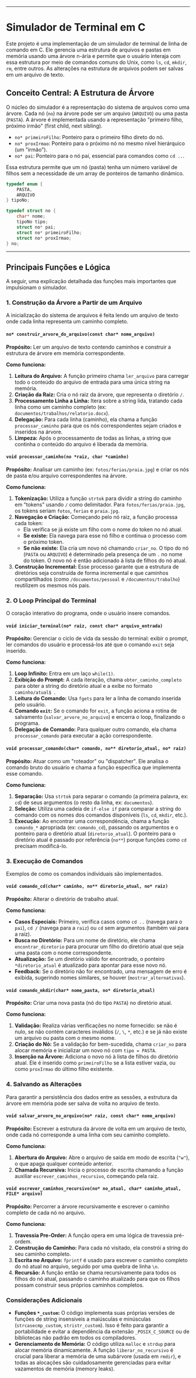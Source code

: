 

-----

# Simulador de Terminal em C

Este projeto é uma implementação de um simulador de terminal de linha de comando em C. Ele gerencia uma estrutura de arquivos e pastas em memória usando uma árvore n-ária e permite que o usuário interaja com essa estrutura por meio de comandos comuns do Unix, como `ls`, `cd`, `mkdir`, `rm`, entre outros. As alterações na estrutura de arquivos podem ser salvas em um arquivo de texto.

## Conceito Central: A Estrutura de Árvore

O núcleo do simulador é a representação do sistema de arquivos como uma árvore. Cada nó (`no`) na árvore pode ser um arquivo (`ARQUIVO`) ou uma pasta (`PASTA`). A árvore é implementada usando a representação "primeiro filho, próximo irmão" (first child, next sibling).

  - `no* primeiroFilho`: Ponteiro para o primeiro filho direto do nó.
  - `no* proxIrmao`: Ponteiro para o próximo nó no mesmo nível hierárquico (um "irmão").
  - `no* pai`: Ponteiro para o nó pai, essencial para comandos como `cd ..`.

Essa estrutura permite que um nó (pasta) tenha um número variável de filhos sem a necessidade de um array de ponteiros de tamanho dinâmico.

```c
typedef enum {
    PASTA,
    ARQUIVO
} tipoNo;

typedef struct no {
    char* nome;
    tipoNo tipo;
    struct no* pai;
    struct no* primeiroFilho;
    struct no* proxIrmao;
} no;
```

-----

## Principais Funções e Lógica

A seguir, uma explicação detalhada das funções mais importantes que impulsionam o simulador.

### 1\. Construção da Árvore a Partir de um Arquivo

A inicialização do sistema de arquivos é feita lendo um arquivo de texto onde cada linha representa um caminho completo.

#### `no* construir_arvore_do_arquivo(const char* nome_arquivo)`

**Propósito:** Ler um arquivo de texto contendo caminhos e construir a estrutura de árvore em memória correspondente.

**Como funciona:**

1.  **Leitura do Arquivo:** A função primeiro chama `ler_arquivo` para carregar todo o conteúdo do arquivo de entrada para uma única string na memória.
2.  **Criação da Raiz:** Cria o nó raiz da árvore, que representa o diretório `/`.
3.  **Processamento Linha a Linha:** Itera sobre a string lida, tratando cada linha como um caminho completo (ex: `documentos/trabalhos/relatorio.docx`).
4.  **Delegação:** Para cada linha (caminho), ela chama a função `processar_caminho` para que os nós correspondentes sejam criados e inseridos na árvore.
5.  **Limpeza:** Após o processamento de todas as linhas, a string que continha o conteúdo do arquivo é liberada da memória.

#### `void processar_caminho(no *raiz, char *caminho)`

**Propósito:** Analisar um caminho (ex: `fotos/ferias/praia.jpg`) e criar os nós de pasta e/ou arquivo correspondentes na árvore.

**Como funciona:**

1.  **Tokenização:** Utiliza a função `strtok` para dividir a string do caminho em "tokens" usando `/` como delimitador. Para `fotos/ferias/praia.jpg`, os tokens seriam `fotos`, `ferias` e `praia.jpg`.
2.  **Navegação e Criação:** Começando pelo nó raiz, a função processa cada token:
      * Ela verifica se já existe um filho com o nome do token no nó atual.
      * **Se existe:** Ela navega para esse nó filho e continua o processo com o próximo token.
      * **Se não existe:** Ela cria um novo nó chamando `criar_no`. O tipo do nó (`PASTA` ou `ARQUIVO`) é determinado pela presença de um `.` no nome do token. O novo nó é então adicionado à lista de filhos do nó atual.
3.  **Construção Incremental:** Esse processo garante que a estrutura de diretórios seja construída de forma incremental e que caminhos compartilhados (como `/documentos/pessoal` e `/documentos/trabalho`) reutilizem os mesmos nós pais.

### 2\. O Loop Principal do Terminal

O coração interativo do programa, onde o usuário insere comandos.

#### `void iniciar_terminal(no* raiz, const char* arquivo_entrada)`

**Propósito:** Gerenciar o ciclo de vida da sessão do terminal: exibir o prompt, ler comandos do usuário e processá-los até que o comando `exit` seja inserido.

**Como funciona:**

1.  **Loop Infinito:** Entra em um laço `while(1)`.
2.  **Exibição do Prompt:** A cada iteração, chama `obter_caminho_completo` para obter a string do diretório atual e a exibe no formato ` caminho/atual$  `.
3.  **Leitura do Comando:** Usa `fgets` para ler a linha de comando inserida pelo usuário.
4.  **Comando `exit`:** Se o comando for `exit`, a função aciona a rotina de salvamento (`salvar_arvore_no_arquivo`) e encerra o loop, finalizando o programa.
5.  **Delegação de Comando:** Para qualquer outro comando, ela chama `processar_comando` para executar a ação correspondente.

#### `void processar_comando(char* comando, no** diretorio_atual, no* raiz)`

**Propósito:** Atuar como um "roteador" ou "dispatcher". Ele analisa o comando bruto do usuário e chama a função específica que implementa esse comando.

**Como funciona:**

1.  **Separação:** Usa `strtok` para separar o comando (a primeira palavra, ex: `cd`) de seus argumentos (o resto da linha, ex: `documentos`).
2.  **Seleção:** Utiliza uma cadeia de `if-else if` para comparar a string do comando com os nomes dos comandos disponíveis (`ls`, `cd`, `mkdir`, etc.).
3.  **Execução:** Ao encontrar uma correspondência, chama a função `comando_*` apropriada (ex: `comando_cd`), passando os argumentos e o ponteiro para o diretório atual (`diretorio_atual`). O ponteiro para o diretório atual é passado por referência (`no**`) porque funções como `cd` precisam modificá-lo.

### 3\. Execução de Comandos

Exemplos de como os comandos individuais são implementados.

#### `void comando_cd(char* caminho, no** diretorio_atual, no* raiz)`

**Propósito:** Alterar o diretório de trabalho atual.

**Como funciona:**

  * **Casos Especiais:** Primeiro, verifica casos como `cd ..` (navega para o `pai`), `cd /` (navega para a `raiz`) ou `cd` sem argumentos (também vai para a raiz).
  * **Busca no Diretório:** Para um nome de diretório, ele chama `encontrar_diretorio` para procurar um filho do diretório atual que seja uma pasta com o nome correspondente.
  * **Atualização:** Se um diretório válido for encontrado, o ponteiro `*diretorio_atual` é atualizado para apontar para esse novo nó.
  * **Feedback:** Se o diretório não for encontrado, uma mensagem de erro é exibida, sugerindo nomes similares, se houver (`mostrar_alternativas`).

#### `void comando_mkdir(char* nome_pasta, no* diretorio_atual)`

**Propósito:** Criar uma nova pasta (nó do tipo `PASTA`) no diretório atual.

**Como funciona:**

1.  **Validação:** Realiza várias verificações no nome fornecido: se não é nulo, se não contém caracteres inválidos (`/`, `\`, `*`, etc.) e se já não existe um arquivo ou pasta com o mesmo nome.
2.  **Criação do Nó:** Se a validação for bem-sucedida, chama `criar_no` para alocar memória e inicializar um novo nó com `tipo = PASTA`.
3.  **Inserção na Árvore:** Adiciona o novo nó à lista de filhos do diretório atual. Ele é inserido como `primeiroFilho` se a lista estiver vazia, ou como `proxIrmao` do último filho existente.

### 4\. Salvando as Alterações

Para garantir a persistência dos dados entre as sessões, a estrutura da árvore em memória pode ser salva de volta no arquivo de texto.

#### `void salvar_arvore_no_arquivo(no* raiz, const char* nome_arquivo)`

**Propósito:** Escrever a estrutura da árvore de volta em um arquivo de texto, onde cada nó corresponde a uma linha com seu caminho completo.

**Como funciona:**

1.  **Abertura do Arquivo:** Abre o arquivo de saída em modo de escrita (`"w"`), o que apaga qualquer conteúdo anterior.
2.  **Chamada Recursiva:** Inicia o processo de escrita chamando a função auxiliar `escrever_caminhos_recursivo`, começando pela raiz.

#### `void escrever_caminhos_recursivo(no* no_atual, char* caminho_atual, FILE* arquivo)`

**Propósito:** Percorrer a árvore recursivamente e escrever o caminho completo de cada nó no arquivo.

**Como funciona:**

1.  **Travessia Pre-Order:** A função opera em uma lógica de travessia pré-ordem.
2.  **Construção do Caminho:** Para cada nó visitado, ela constrói a string do seu caminho completo.
3.  **Escrita no Arquivo:** `fprintf` é usado para escrever o caminho completo do nó atual no arquivo, seguido por uma quebra de linha `\n`.
4.  **Recursão:** A função então se chama recursivamente para todos os filhos do nó atual, passando o caminho atualizado para que os filhos possam construir seus próprios caminhos completos.

### Considerações Adicionais

  - **Funções `*_custom`:** O código implementa suas próprias versões de funções de string insensíveis a maiúsculas e minúsculas (`strcasecmp_custom`, `stristr_custom`). Isso é feito para garantir a portabilidade e evitar a dependência da extensão `_POSIX_C_SOURCE` ou de bibliotecas não padrão em todos os compiladores.
  - **Gerenciamento de Memória:** O código utiliza `malloc` e `strdup` para alocar memória dinamicamente. A função `liberar_no_recursivo` é crucial para liberar a memória de uma subárvore (usada em `rmdir`), e todas as alocações são cuidadosamente gerenciadas para evitar vazamentos de memória (memory leaks).
